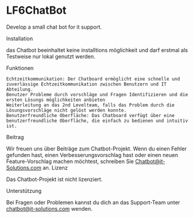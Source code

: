 # LF6ChatBot
Develop a small chat bot for it support.

Installation

das Chatbot beeinhaltet keine installtions möglichkeit und darf erstmal als Testweise nur lokal genutzt werden.

Funktionen

    Echtzeitkommunikation: Der Chatboard ermöglicht eine schnelle und zuverlässige Echtzeitkommunikation zwischen Benutzern und IT Abteilung.
    Benutzer Probleme durch vorschläge und Fragen Identifizieren und die ersten Lösungs möglichkeiten anbieten
    Weiterleitung an das 2nd Levelteam, falls das Problem durch die Lösungsvorschläge nicht gelöst werden konnte.
    Benutzerfreundliche Oberfläche: Das Chatboard verfügt über eine benutzerfreundliche Oberfläche, die einfach zu bedienen und intuitiv ist.

Beitrag

Wir freuen uns über Beiträge zum Chatbot-Projekt. Wenn du einen Fehler gefunden hast, einen Verbesserungsvorschlag hast oder einen neuen Feature-Vorschlag machen möchtest, schreiben Sie Chatbot@it-Solutions.com an.
Lizenz

Das Chatbot-Projekt ist nicht lizenziert.

Unterstützung

Bei Fragen oder Problemen kannst du dich an das Support-Team unter chatbot@it-solutions.com wenden.